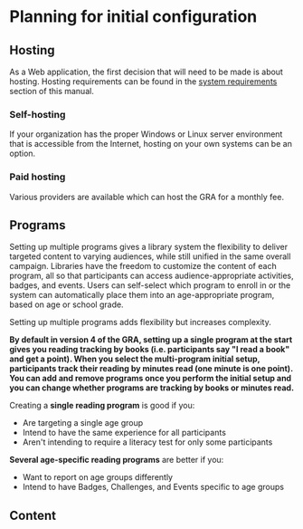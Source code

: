 # Planning for initial configuration

## Hosting

As a Web application, the first decision that will need to be made is about hosting. Hosting requirements can be found in the [system requirements](../../installation/system-requirements) section of this manual.

### Self-hosting

If your organization has the proper Windows or Linux server environment that is accessible from the Internet, hosting on your own systems can be an option.

### Paid hosting

Various providers are available which can host the GRA for a monthly fee.

## Programs

Setting up multiple programs gives a library system the flexibility to deliver targeted content to varying audiences, while still unified in the same overall campaign. Libraries have the freedom to customize the content of each program, all so that participants can access audience-appropriate activities, badges, and events. Users can self-select which program to enroll in or the system can automatically place them into an age-appropriate program, based on age or school grade.

Setting up multiple programs adds flexibility but increases complexity.

**By default in version 4 of the GRA, setting up a single program at the start gives you reading tracking by books (i.e. participants say "I read a book" and get a point). When you select the multi-program initial setup, participants track their reading by minutes read (one minute is one point). You can add and remove programs once you perform the initial setup and you can change whether programs are tracking by books or minutes read.**

Creating a **single reading program** is good if you:

- Are targeting a single age group
- Intend to have the same experience for all participants
- Aren't intending to require a literacy test for only some participants

**Several age-specific reading programs** are better if you:

- Want to report on age groups differently
- Intend to have Badges, Challenges, and Events specific to age groups

## Content
